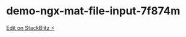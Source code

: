 # demo-ngx-mat-file-input-7f874m

[Edit on StackBlitz ⚡️](https://stackblitz.com/edit/demo-ngx-mat-file-input-7f874m)